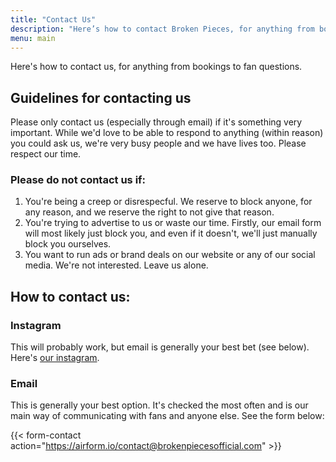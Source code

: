 ```yaml
---
title: "Contact Us"
description: "Here’s how to contact Broken Pieces, for anything from bookings to fan questions."
menu: main
---
```


Here's how to contact us, for anything from bookings to fan questions.

## Guidelines for contacting us

Please only contact us (especially through email) if it's something very important. While we'd love to be able to respond to anything (within reason) you could ask us, we're very busy people and we have lives too. Please respect our time.

### Please do not contact us if:
1. You're being a creep or disrespecful. We reserve to block anyone, for any reason, and we reserve the right to not give that reason.
2. You're trying to advertise to us or waste our time. Firstly, our email form will most likely just block you, and even if it doesn't, we'll just manually block you ourselves.
3. You want to run ads or brand deals on our website or any of our social media. We're not interested. Leave us alone.

## How to contact us:

### Instagram
This will probably work, but email is generally your best bet (see below). Here's [our instagram](https://www.instagram.com/broken_piecesofficial1/).

### Email
This is generally your best option. It's checked the most often and is our main way of communicating with fans and anyone else. See the form below:

{{< form-contact action="https://airform.io/contact@brokenpiecesofficial.com" >}}
